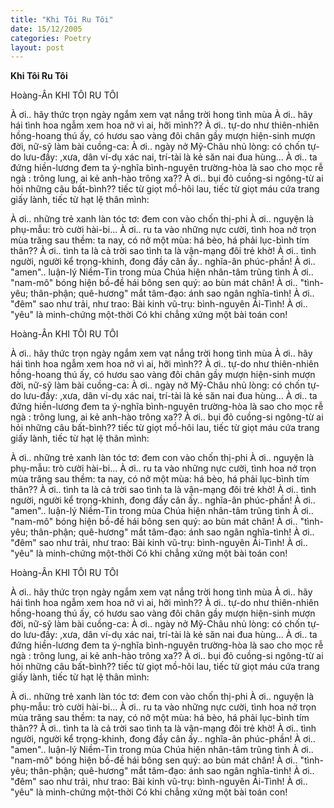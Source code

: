 ```yaml
---
title: "Khi Tôi Ru Tôi"
date: 15/12/2005
categories: Poetry
layout: post
---
```


**Khi Tôi Ru Tôi**

Hoàng-Ân
KHI TÔI RU TÔI

À ơi.. hãy thức trọn ngày
ngắm xem vạt nắng trời hong tình mùa
À ơi.. hãy hái tình hoa
ngẫm xem hoa nở vì ai, hỡi mình??
À ơi.. tự-do như thiên-nhiên
hồng-hoang thú ấy, có hươu sao vàng
đôi chân gầy mượn hiện-sinh
mượn đời, nữ-sỹ làm bài cuồng-ca:
À ơi.. ngày nở Mỹ-Châu
nhủ lòng: có chốn tự-do lưu-đầy:
,xưa, dân ví-dụ xác nai,
trí-tài là kẻ săn nai đua hùng...
À ơi.. ta đứng hiền-lương
đem ta ý-nghĩa bình-nguyên trường-hòa
là sao cho mọc rễ ngà
: trông lung, ai kẻ anh-hào trông xa??
À ơi.. bụi đỏ cuồng-si
ngông-từ ai hỏi những câu bất-bình??
tiếc từ giọt mồ-hôi lau,
tiếc từ giọt máu cứa trang giấy lành,
tiếc từ hạt lệ thân mình:

À ơi.. những trẻ xanh làn tóc tơ:
đem con vào chốn thị-phi
À ơi.. nguyện là phụ-mẫu:
trò cười hài-bi...
À ơi.. ru ta vào những nực cười,
tình hoa nở trọn mùa trăng sau thềm:
ta nay, có nở một mùa:
há bèo, há phải lục-bình tím thân??
À ơi.. tình ta là cả trời sao
tình ta là vận-mạng đôi trẻ khờ!
À ơi.. tình người, người kể trọng-khinh,
đong đầy cân ấy.. nghĩa-ân phúc-phần!
À ơi.. "amen".. luận-lý Niềm-Tin
trong mùa Chúa hiện nhân-tâm trũng tình
À ơi.. "nam-mô" bóng hiện bồ-đề
hái bông sen quý: ao bùn mát chân!
À ơi.. "tình-yêu; thân-phận; quê-hương"
mắt tâm-đạo: ánh sao ngân nghĩa-tình!
À ơi.. "đêm" sao như trải, như trao:
Bài kinh vũ-trụ: bình-nguyên Ái-Tình!
À ơi.. "yêu" là minh-chứng một-thời
Có khi chẳng xứng một bài toán con!

Hoàng-Ân
KHI TÔI RU TÔI

À ơi.. hãy thức trọn ngày
ngắm xem vạt nắng trời hong tình mùa
À ơi.. hãy hái tình hoa
ngẫm xem hoa nở vì ai, hỡi mình??
À ơi.. tự-do như thiên-nhiên
hồng-hoang thú ấy, có hươu sao vàng
đôi chân gầy mượn hiện-sinh
mượn đời, nữ-sỹ làm bài cuồng-ca:
À ơi.. ngày nở Mỹ-Châu
nhủ lòng: có chốn tự-do lưu-đầy:
,xưa, dân ví-dụ xác nai,
trí-tài là kẻ săn nai đua hùng...
À ơi.. ta đứng hiền-lương
đem ta ý-nghĩa bình-nguyên trường-hòa
là sao cho mọc rễ ngà
: trông lung, ai kẻ anh-hào trông xa??
À ơi.. bụi đỏ cuồng-si
ngông-từ ai hỏi những câu bất-bình??
tiếc từ giọt mồ-hôi lau,
tiếc từ giọt máu cứa trang giấy lành,
tiếc từ hạt lệ thân mình:

À ơi.. những trẻ xanh làn tóc tơ:
đem con vào chốn thị-phi
À ơi.. nguyện là phụ-mẫu:
trò cười hài-bi...
À ơi.. ru ta vào những nực cười,
tình hoa nở trọn mùa trăng sau thềm:
ta nay, có nở một mùa:
há bèo, há phải lục-bình tím thân??
À ơi.. tình ta là cả trời sao
tình ta là vận-mạng đôi trẻ khờ!
À ơi.. tình người, người kể trọng-khinh,
đong đầy cân ấy.. nghĩa-ân phúc-phần!
À ơi.. "amen".. luận-lý Niềm-Tin
trong mùa Chúa hiện nhân-tâm trũng tình
À ơi.. "nam-mô" bóng hiện bồ-đề
hái bông sen quý: ao bùn mát chân!
À ơi.. "tình-yêu; thân-phận; quê-hương"
mắt tâm-đạo: ánh sao ngân nghĩa-tình!
À ơi.. "đêm" sao như trải, như trao:
Bài kinh vũ-trụ: bình-nguyên Ái-Tình!
À ơi.. "yêu" là minh-chứng một-thời
Có khi chẳng xứng một bài toán con!

Hoàng-Ân
KHI TÔI RU TÔI

À ơi.. hãy thức trọn ngày
ngắm xem vạt nắng trời hong tình mùa
À ơi.. hãy hái tình hoa
ngẫm xem hoa nở vì ai, hỡi mình??
À ơi.. tự-do như thiên-nhiên
hồng-hoang thú ấy, có hươu sao vàng
đôi chân gầy mượn hiện-sinh
mượn đời, nữ-sỹ làm bài cuồng-ca:
À ơi.. ngày nở Mỹ-Châu
nhủ lòng: có chốn tự-do lưu-đầy:
,xưa, dân ví-dụ xác nai,
trí-tài là kẻ săn nai đua hùng...
À ơi.. ta đứng hiền-lương
đem ta ý-nghĩa bình-nguyên trường-hòa
là sao cho mọc rễ ngà
: trông lung, ai kẻ anh-hào trông xa??
À ơi.. bụi đỏ cuồng-si
ngông-từ ai hỏi những câu bất-bình??
tiếc từ giọt mồ-hôi lau,
tiếc từ giọt máu cứa trang giấy lành,
tiếc từ hạt lệ thân mình:

À ơi.. những trẻ xanh làn tóc tơ:
đem con vào chốn thị-phi
À ơi.. nguyện là phụ-mẫu:
trò cười hài-bi...
À ơi.. ru ta vào những nực cười,
tình hoa nở trọn mùa trăng sau thềm:
ta nay, có nở một mùa:
há bèo, há phải lục-bình tím thân??
À ơi.. tình ta là cả trời sao
tình ta là vận-mạng đôi trẻ khờ!
À ơi.. tình người, người kể trọng-khinh,
đong đầy cân ấy.. nghĩa-ân phúc-phần!
À ơi.. "amen".. luận-lý Niềm-Tin
trong mùa Chúa hiện nhân-tâm trũng tình
À ơi.. "nam-mô" bóng hiện bồ-đề
hái bông sen quý: ao bùn mát chân!
À ơi.. "tình-yêu; thân-phận; quê-hương"
mắt tâm-đạo: ánh sao ngân nghĩa-tình!
À ơi.. "đêm" sao như trải, như trao:
Bài kinh vũ-trụ: bình-nguyên Ái-Tình!
À ơi.. "yêu" là minh-chứng một-thời
Có khi chẳng xứng một bài toán con!
